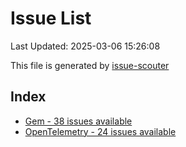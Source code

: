 # Issue List

Last Updated: 2025-03-06 15:26:08

This file is generated by [issue-scouter](https://github.com/ymtdzzz/issue-scouter)

## Index

- [Gem - 38 issues available](./issues/Gem.md)
- [OpenTelemetry - 24 issues available](./issues/OpenTelemetry.md)
